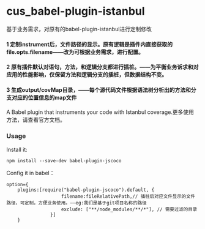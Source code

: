 # cus_babel-plugin-istanbul

基于业务需求，对原有的babel-plugin-istanbul进行定制修改
#### 1 定制instrument后，文件路径的显示。原有逻辑是插件内直接获取的file.opts.filename——改为可根据业务需求，进行配置。
#### 2 原有插件默认对语句，方法，和逻辑分支都进行插桩。——为平衡业务诉求和对应用的性能影响，仅保留方法和逻辑分支的插桩，但数据结构不变。
#### 3 生成output/covMap目录，——每个源代码文件根据语法树分析出的方法和分支对应的位置信息的map文件


A Babel plugin that instruments your code with Istanbul coverage.更多使用方法，请查看官方文档。

### Usage

Install it:

```
npm install --save-dev babel-plugin-jscoco
```

Config it in babel：

```
option={
    plugins:[require("babel-plugin-jscoco").default, {
                    filename:fileRelativePath,// 插桩后对应文件显示的文件路径，可定制，方便业务使用。——eg:我们是基于git项目名称的路径
                    exclude: ["**/node_modules/**/*"], // 需要过滤的目录
                }]
    }
```

